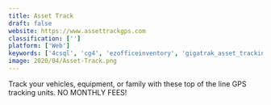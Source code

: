 ```yaml
---
title: Asset Track
draft: false 
website: https://www.assettrackgps.com
classification: ['']
platform: ['Web']
keywords: ['4csql', 'cg4', 'ezofficeinventory', 'gigatrak_asset_tracking_system', 'google_asset_tracking', 'intellitrack_assets', 'managerplus_desktop', 'mapyourtag', 'mobitracker', 'sage_fixed_assets', 'tcmax', 'trackitlog', 'wasp_assetcloud']
image: 2020/04/Asset-Track.png
---
```

Track your vehicles, equipment, or family with these top of the line GPS tracking units. NO MONTHLY FEES!